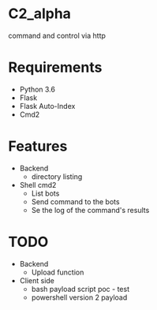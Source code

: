 # C2_alpha

command and control via http

# Requirements

* Python 3.6
* Flask
* Flask Auto-Index
* Cmd2

# Features

* Backend 
    * directory listing
* Shell cmd2
    * List bots
    * Send command to the bots 
    * Se the log of the command's results

    
# TODO

* Backend
    * Upload function
* Client side
    * bash payload script poc - test
    * powershell version 2 payload
